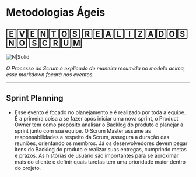 # Metodologias Ágeis
## 🄴🅅🄴🄽🅃🄾🅂 🅁🄴🄰🄻🄸🅉🄰🄳🄾🅂 🄽🄾 🅂🄲🅁🅄🄼

![N|Solid](https://blog.zeev.it/wp-content/uploads/2022/01/scrum-1024x536.jpg.webp)

*O Processo do Scrum é explicado de maneira resumida no modelo acima, esse markdown focará nos eventos.*
___

## Sprint Planning

- Esse evento é focado no planejamento e é realizado por toda a equipe. É a primeira coisa a se fazer após iniciar uma nova sprint, o Product Owner tem como propósito analisar o Backlog do produto e planejar a sprint junto com sua equipe.
O Scrum Master assume as responsabilidades a respeito da Scrum, assegura a duração das reuniões, orientando os membros.
Já os desenvolvedores devem pegar itens do Backlog do produto e realizar suas entregas, cumprindo metas e prazos. 
As histórias de usuário são importantes para se aproximar mais do cliente e definir quais tarefas tem uma prioridade maior dentro do projeto.

